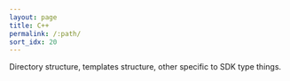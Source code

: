 ```yaml
---
layout: page
title: C++
permalink: /:path/
sort_idx: 20
---
```

Directory structure, templates structure, other specific to SDK type things.
